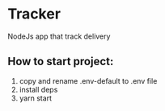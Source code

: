 # Tracker
NodeJs app that track delivery 


## How to start project:
1. copy and rename .env-default to .env file
2. install deps
3. yarn start

